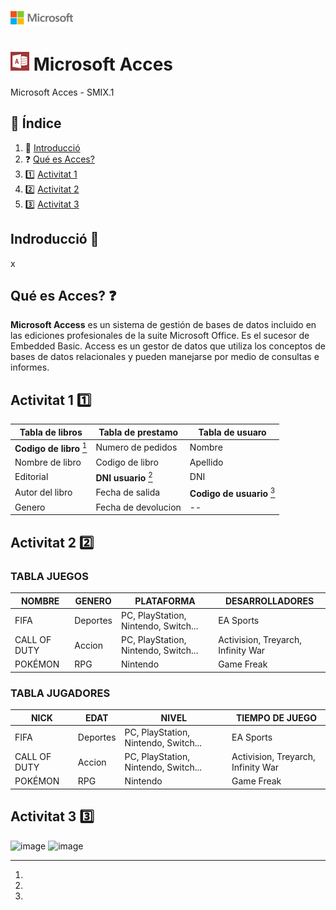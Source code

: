 ![image](img/logo.png)
# ![image](img/Appp.png) Microsoft Acces

Microsoft Acces - SMIX.1

## 📖 Índice			
1. :bookmark_tabs: [Introducció](#id1)  
2. :question: [ Qué es Acces?](#id3)
3. :one: [Activitat 1](#id2)  
4. :two: [Activitat 2](#id10)
5. :three: [Activitat 3](#id11)
 
<div id='id1' />  

## Indroducció :bookmark_tabs:

x


<div id='id3' />

## Qué es Acces? :question:

**Microsoft Access** es un sistema de gestión de bases de datos incluido en las ediciones profesionales de la suite Microsoft Office. Es el sucesor de Embedded Basic. Access es un gestor de datos que utiliza los conceptos de bases de datos relacionales y pueden manejarse por medio de consultas e informes.


<div id='id2' />

## Activitat 1 :one:

| Tabla de libros | Tabla de prestamo | Tabla de usuaro |
| ----------- | ----------- | ----------- |
| **Codigo de libro** [^nota1] | Numero de pedidos | Nombre |
| Nombre de libro | Codigo de libro | Apellido |
| Editorial | **DNI usuario** [^nota1] | DNI |
| Autor del libro | Fecha de salida | **Codigo de usuario** [^nota1]|
| Genero | Fecha de devolucion | -- |
[^nota1]:



<div id='id10' />

## Activitat 2 :two:

### TABLA JUEGOS
| NOMBRE | GENERO | PLATAFORMA | DESARROLLADORES |
| ----------- | ----------- | ----------- | ----------- |
| FIFA | Deportes | PC, PlayStation, Nintendo, Switch... | EA Sports |
| CALL OF DUTY | Accion | PC, PlayStation, Nintendo, Switch... | Activision, Treyarch, Infinity War |
| POKÉMON | RPG | Nintendo | Game Freak |

### TABLA JUGADORES
| NICK | EDAT | NIVEL | TIEMPO DE JUEGO |
| ----------- | ----------- | ----------- | ----------- |
| FIFA | Deportes | PC, PlayStation, Nintendo, Switch... | EA Sports |
| CALL OF DUTY | Accion | PC, PlayStation, Nintendo, Switch... | Activision, Treyarch, Infinity War |
| POKÉMON | RPG | Nintendo | Game Freak |



<div id='id11' />

## Activitat 3 :three:

![image](https://user-images.githubusercontent.com/116662838/217281394-e278727a-6851-47cb-a59d-f2b8e40d5bc5.png)
![image](https://user-images.githubusercontent.com/116662838/217288065-b7b35186-6b59-4ccf-af49-b5ffa0d989b2.png)
